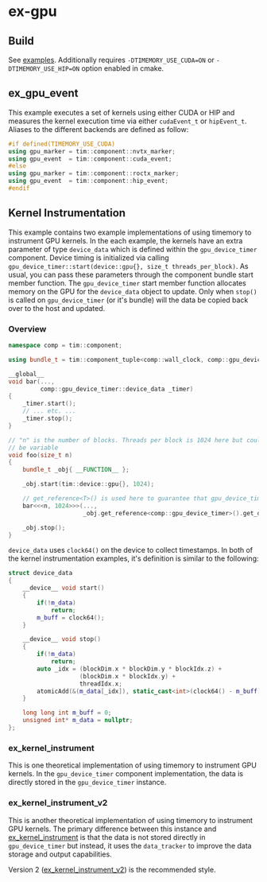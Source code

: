 # ex-gpu

## Build

See [examples](../README.md##Build). Additionally requires `-DTIMEMORY_USE_CUDA=ON` or `-DTIMEMORY_USE_HIP=ON` option
enabled in cmake.

## ex_gpu_event

This example executes a set of kernels using either CUDA or HIP and measures the kernel execution time via either
`cudaEvent_t` or `hipEvent_t`. Aliases to the different backends are defined as follow:

```cpp
#if defined(TIMEMORY_USE_CUDA)
using gpu_marker = tim::component::nvtx_marker;
using gpu_event  = tim::component::cuda_event;
#else
using gpu_marker = tim::component::roctx_marker;
using gpu_event  = tim::component::hip_event;
#endif
```

## Kernel Instrumentation

This example contains two example implementations of using timemory to instrument GPU kernels.
In the each example, the kernels have an extra parameter of type `device_data` which is defined
within the `gpu_device_timer` component. Device timing is initialized via calling
`gpu_device_timer::start(device::gpu{}, size_t threads_per_block)`. As usual, you can pass these
parameters through the component bundle start member function. The `gpu_device_timer` start member function
allocates memory on the GPU for the `device_data` object to update. Only when `stop()` is called
on `gpu_device_timer` (or it's bundle) will the data be copied back over to the host and
updated.

### Overview

```cpp
namespace comp = tim::component;

using bundle_t = tim::component_tuple<comp::wall_clock, comp::gpu_device_timer>;

__global__
void bar(...,
         comp::gpu_device_timer::device_data _timer)
{
    _timer.start();
    // ... etc. ...
    _timer.stop();
}

// "n" is the number of blocks. Threads per block is 1024 here but could also
// be variable
void foo(size_t n)
{
    bundle_t _obj{ __FUNCTION__ };

    _obj.start(tim::device::gpu{}, 1024);

    // get_reference<T>() is used here to guarantee that gpu_device_timer is available
    bar<<<n, 1024>>>(...,
                     _obj.get_reference<comp::gpu_device_timer>().get_device_data());

    _obj.stop();
}
```

`device_data` uses `clock64()` on the device to collect timestamps.
In both of the kernel instrumentation examples, it's definition is similar to the following:

```cpp
struct device_data
{
    __device__ void start()
    {
        if(!m_data)
            return;
        m_buff = clock64();
    }

    __device__ void stop()
    {
        if(!m_data)
            return;
        auto _idx = (blockDim.x * blockDim.y * blockIdx.z) +
                    (blockDim.x * blockIdx.y) +
                    threadIdx.x;
        atomicAdd(&(m_data[_idx]), static_cast<int>(clock64() - m_buff));
    }

    long long int m_buff = 0;
    unsigned int* m_data = nullptr;
};
```

### ex_kernel_instrument

This is one theoretical implementation of using timemory to instrument GPU kernels.
In the `gpu_device_timer` component implementation, the data is directly stored in the
`gpu_device_timer` instance.

### ex_kernel_instrument_v2

This is another theoretical implementation of using timemory to instrument GPU kernels.
The primary difference between this instance and [ex_kernel_instrument](#ex_kernel_instrument)
is that the data is not stored directly in `gpu_device_timer` but instead, it uses the
`data_tracker` to improve the data storage and output capabilities.

Version 2 ([ex_kernel_instrument_v2](#ex_kernel_instrument_v2)) is the recommended style.
